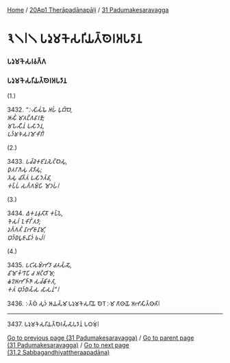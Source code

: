 
[Home](/) / [20Ap1 Therāpadānapāḷi](../../20Ap1.md) / [31 Padumakesaravagga](../31.md)

# 𑁩𑁧𑁇𑁧 𑀧𑀤𑀼𑀫𑀓𑁂𑀲𑀭𑀺𑀬𑀢𑁆𑀣𑁂𑀭𑀅𑀧𑀤𑀸𑀦

### 𑀧𑀤𑀼𑀫𑀓𑁂𑀲𑀭𑀯𑀕𑁆𑀕

### 𑀧𑀤𑀼𑀫𑀓𑁂𑀲𑀭𑀺𑀬𑀢𑁆𑀣𑁂𑀭𑀅𑀧𑀤𑀸𑀦

(1.)

3432\. _“𑀇𑀲𑀺𑀲𑀁𑀖𑁂 𑀅𑀳𑀁 𑀧𑀼𑀩𑁆𑀩𑁂,_  
_𑀆𑀲𑀺𑀁 𑀫𑀸𑀢𑀗𑁆𑀕𑀯𑀸𑀭𑀡𑁄;_  
_𑀫𑀳𑁂𑀲𑀻𑀦𑀁 𑀧𑀲𑀸𑀤𑁂𑀦,_  
_𑀧𑀤𑁆𑀫𑀓𑁂𑀲𑀭𑀫𑁄𑀓𑀺𑀭𑀺𑀁𑁇_  


(2.)

3433\. _𑀧𑀘𑁆𑀘𑁂𑀓𑀚𑀺𑀦𑀲𑁂𑀝𑁆𑀞𑁂𑀲𑀼,_  
_𑀥𑀼𑀢𑀭𑀸𑀕𑁂𑀲𑀼 𑀢𑀸𑀤𑀺𑀲𑀼;_  
_𑀢𑁂𑀲𑀼 𑀘𑀺𑀢𑁆𑀢𑀁 𑀧𑀲𑀸𑀤𑁂𑀢𑁆𑀯𑀸,_  
_𑀓𑀧𑁆𑀧𑀁 𑀲𑀕𑁆𑀕𑀫𑁆𑀳𑀺 𑀫𑁄𑀤𑀳𑀁𑁇_  


(3.)

3434\. _𑀏𑀓𑀦𑀯𑀼𑀢𑀺𑀢𑁄 𑀓𑀧𑁆𑀧𑁂,_  
_𑀓𑁂𑀲𑀭𑀁 𑀑𑀓𑀺𑀭𑀺𑀁 𑀢𑀤𑀸;_  
_𑀤𑀼𑀕𑁆𑀕𑀢𑀺𑀁 𑀦𑀸𑀪𑀺𑀚𑀸𑀦𑀸𑀫𑀺,_  
_𑀩𑀼𑀤𑁆𑀥𑀧𑀽𑀚𑀸𑀬𑀺𑀤𑀁 𑀨𑀮𑀁𑁇_  


(4.)

3435\. _𑀧𑀝𑀺𑀲𑀫𑁆𑀪𑀺𑀤𑀸 𑀘𑀢𑀲𑁆𑀲𑁄,_  
_𑀯𑀺𑀫𑁄𑀓𑁆𑀔𑀸𑀧𑀺 𑀘 𑀅𑀝𑁆𑀞𑀺𑀫𑁂;_  
_𑀙𑀍𑀅𑀪𑀺𑀜𑁆𑀜𑀸 𑀲𑀘𑁆𑀙𑀺𑀓𑀢𑀸,_  
_𑀓𑀢𑀁 𑀩𑀼𑀤𑁆𑀥𑀲𑁆𑀲 𑀲𑀸𑀲𑀦𑀁”𑁇_  


3436\. 𑀇𑀢𑁆𑀣𑀁 𑀲𑀼𑀤𑀁 𑀆𑀬𑀲𑁆𑀫𑀸 𑀧𑀤𑀼𑀫𑀓𑁂𑀲𑀭𑀺𑀬𑁄 𑀣𑁂𑀭𑁄 𑀇𑀫𑀸 𑀕𑀸𑀣𑀸𑀬𑁄 𑀅𑀪𑀸𑀲𑀺𑀢𑁆𑀣𑀸𑀢𑀺𑁇

---

3437\. 𑀧𑀤𑀼𑀫𑀓𑁂𑀲𑀭𑀺𑀬𑀢𑁆𑀣𑁂𑀭𑀲𑁆𑀲𑀸𑀧𑀤𑀸𑀦𑀁 𑀧𑀞𑀫𑀁𑁇



[Go to previous page (31 Padumakesaravagga)](../31.md) / [Go to parent page (31 Padumakesaravagga)](../31.md) / [Go to next page (31.2 Sabbagandhiyattheraapadāna)](31.2.md)


